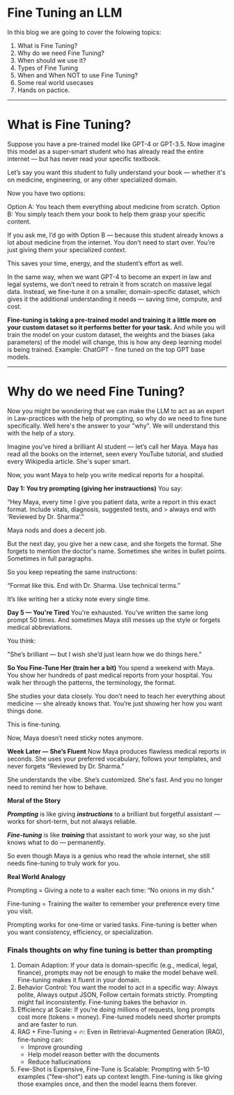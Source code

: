 # Fine Tuning an LLM
In this blog we are going to cover the folowing topics:

1. What is Fine Tuning?
3. Why do we need Fine Tuning?
4. When should we use it?
5. Types of Fine Tuning
6. When and When NOT to use Fine Tuning?
7. Some real world usecases
8. Hands on pactice.

---
# What is Fine Tuning?
Suppose you have a pre-trained model like GPT-4 or GPT-3.5. Now imagine this model as a super-smart student who has already read the entire internet — but has never read your specific textbook.

Let’s say you want this student to fully understand your book — whether it's on medicine, engineering, or any other specialized domain.

Now you have two options:

Option A: You teach them everything about medicine from scratch.
Option B: You simply teach them your book to help them grasp your specific content.

If you ask me, I’d go with Option B — because this student already knows a lot about medicine from the internet. You don’t need to start over. You’re just giving them your specialized context.

This saves your time, energy, and the student’s effort as well.

In the same way, when we want GPT-4 to become an expert in law and legal systems, we don’t need to retrain it from scratch on massive legal data. Instead, we fine-tune it on a smaller, domain-specific dataset, which gives it the additional understanding it needs — saving time, compute, and cost.

**Fine-tuning is taking a pre-trained model and training it a little more on your custom dataset so it performs better for your task.** And while you will train the model on your custom dataset, the weights and the biases (aka parameters) of the model will change, this is how any deep learning model is being trained. Example: ChatGPT - fine tuned on the top GPT base models.

---

# Why do we need Fine Tuning?
Now you might be wondering that we can make the LLM to act as an expert in Law-practices with the help of prompting, so why do we need to fine tune specifically. Well here's the answer to your "why". We will understand this with the help of a story.

Imagine you’ve hired a brilliant AI student — let’s call her Maya. Maya has read all the books on the internet, seen every YouTube tutorial, and studied every Wikipedia article. She's super smart.

Now, you want Maya to help you write medical reports for a hospital.

**Day 1: You try prompting (giving her instrauctions)**
You say:

“Hey Maya, every time I give you patient data, write a report in this exact format. Include vitals, diagnosis, suggested tests, and > always end with ‘Reviewed by Dr. Sharma’.”

Maya nods and does a decent job.

But the next day, you give her a new case, and she forgets the format. She forgets to mention the doctor's name. Sometimes she writes in bullet points. Sometimes in full paragraphs.

So you keep repeating the same instructions:

“Format like this. End with Dr. Sharma. Use technical terms.”

It’s like writing her a sticky note every single time.

**Day 5 — You're Tired**
You're exhausted. You’ve written the same long prompt 50 times. And sometimes Maya still messes up the style or forgets medical abbreviations.

You think:

"She’s brilliant — but I wish she’d just learn how we do things here.”

**So You Fine-Tune Her (train her a bit)**
You spend a weekend with Maya. You show her hundreds of past medical reports from your hospital. You walk her through the patterns, the terminology, the format.

She studies your data closely. You don’t need to teach her everything about medicine — she already knows that. You’re just showing her how you want things done.

This is fine-tuning.

Now, Maya doesn’t need sticky notes anymore.

**Week Later — She’s Fluent**
Now Maya produces flawless medical reports in seconds. She uses your preferred vocabulary, follows your templates, and never forgets “Reviewed by Dr. Sharma.”

She understands the vibe. She’s customized. She's fast. And you no longer need to remind her how to behave.

**Moral of the Story**

***Prompting*** is like giving ***instructions*** to a brilliant but forgetful assistant — works for short-term, but not always reliable.

***Fine-tuning*** is like ***training*** that assistant to work your way, so she just knows what to do — permanently.

So even though Maya is a genius who read the whole internet, she still needs fine-tuning to truly work for you.

**Real World Analogy**

Prompting = Giving a note to a waiter each time: “No onions in my dish.”

Fine-tuning = Training the waiter to remember your preference every time you visit.

Prompting works for one-time or varied tasks.
Fine-tuning is better when you want consistency, efficiency, or specialization.

### Finals thoughts on why fine tuning is better than prompting

1. Domain Adaption: If your data is domain-specific (e.g., medical, legal, finance), prompts may not be enough to make the model behave well. Fine-tuning makes it fluent in your domain.
2. Behavior Control: You want the model to act in a specific way: Always polite, Always output JSON, Follow certain formats strictly. Prompting might fail inconsistently. Fine-tuning bakes the behavior in.
3. Efficiency at Scale: If you’re doing millions of requests, long prompts cost more (tokens = money). Fine-tuned models need shorter prompts and are faster to run.
4. RAG + Fine-Tuning = 🔥: Even in Retrieval-Augmented Generation (RAG), fine-tuning can:
   - Improve grounding
   - Help model reason better with the documents
   - Reduce hallucinations
5. Few-Shot is Expensive, Fine-Tune is Scalable: Prompting with 5–10 examples ("few-shot") eats up context length. Fine-tuning is like giving those examples once, and then the model learns them forever. 

